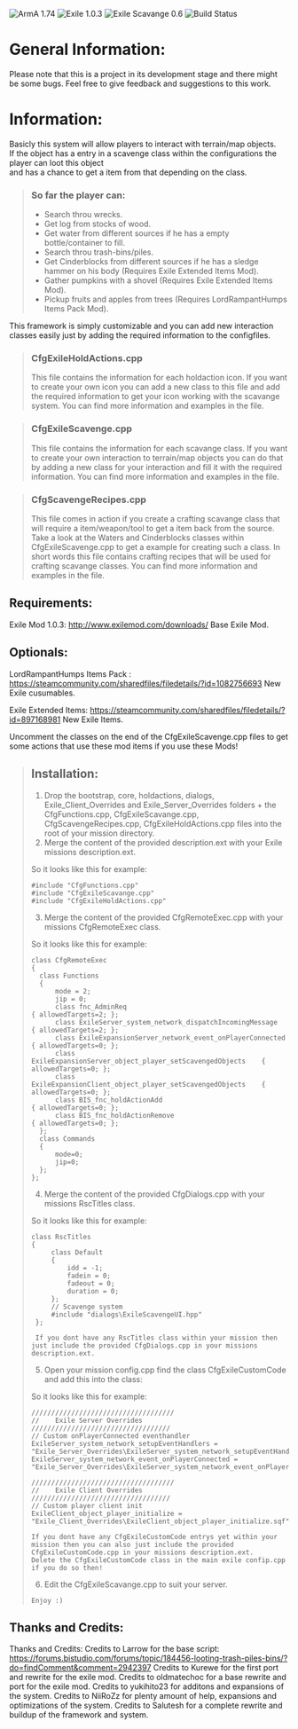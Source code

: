![ArmA 1.74](https://img.shields.io/badge/Arma-1.74-blue.svg) ![Exile 1.0.3](https://img.shields.io/badge/Exile-1.0.3-C72651.svg) ![Exile Scavange 0.6](https://img.shields.io/badge/Exile%20Scavange-0.6%20Beta-orange.svg) ![Build Status](https://img.shields.io/badge/build-passing-brightgreen.svg)

# General Information:
Please note that this is a project in its development stage and there might be some bugs.
Feel free to give feedback and suggestions to this work.

# Information:
Basicly this system will allow players to interact with terrain/map objects.</br>
If the object has a entry in a scavenge class within the configurations the player can loot this object</br>
and has a chance to get a item from that depending on the class.</br>

> ### So far the player can:
>
> - Search throu wrecks.
> - Get log from stocks of wood.
> - Get water from different sources if he has a empty bottle/container to fill.
> - Search throu trash-bins/piles.
> - Get Cinderblocks from different sources if he has a sledge hammer on his body (Requires Exile Extended Items Mod).
> - Gather pumpkins with a shovel (Requires Exile Extended Items Mod).
> - Pickup fruits and apples from trees (Requires LordRampantHumps Items Pack Mod).

This framework is simply customizable and you can add new interaction classes easily just by adding the required information to the configfiles.

> ### CfgExileHoldActions.cpp
>
> This file contains the information for each holdaction icon.
> If you want to create your own icon you can add a new class to this file
> and add the required information to get your icon working with the scavange system.
> You can find more information and examples in the file.

> ### CfgExileScavenge.cpp
>
> This file contains the information for each scavange class.
> If you want to create your own interaction to terrain/map objects you can do that by
> adding a new class for your interaction and fill it with the required information.
> You can find more information and examples in the file.

> ### CfgScavengeRecipes.cpp
>
> This file comes in action if you create a crafting scavange class that will require a item/weapon/tool
> to get a item back from the source.
> Take a look at the Waters and Cinderblocks classes within CfgExileScavenge.cpp to get a example for creating such a class.
> In short words this file contains crafting recipes that will be used for crafting scavange classes.
> You can find more information and examples in the file.

## Requirements:
Exile Mod 1.0.3: http://www.exilemod.com/downloads/
Base Exile Mod.

## Optionals:
LordRampantHumps Items Pack : https://steamcommunity.com/sharedfiles/filedetails/?id=1082756693
New Exile cusumables.

Exile Extended Items: https://steamcommunity.com/sharedfiles/filedetails/?id=897168981
New Exile Items.

Uncomment the classes on the end of the CfgExileScavenge.cpp files to get some actions that use these mod items if you use these Mods!


> ## Installation:
>
> 1.	Drop the bootstrap, core, holdactions, dialogs, Exile_Client_Overrides and Exile_Server_Overrides folders + the CfgFunctions.cpp, CfgExileScavange.cpp, CfgScavengeRecipes.cpp, CfgExileHoldActions.cpp files into the root of your mission directory.
> 2.	Merge the content of the provided description.ext with your Exile missions description.ext.
>
> So it looks like this for example:
>
>	  #include "CfgFunctions.cpp"
>	  #include "CfgExileScavange.cpp"
>	  #include "CfgExileHoldActions.cpp"
>
>
> 3.   Merge the content of the provided CfgRemoteExec.cpp with your missions CfgRemoteExec class.
>
> So it looks like this for example:
>
>	  class CfgRemoteExec
>	  {
>		class Functions
>		{
>			mode = 2;
>			jip = 0;
>			class fnc_AdminReq 												{ allowedTargets=2; };
>			class ExileServer_system_network_dispatchIncomingMessage 		{ allowedTargets=2; };
>			class ExileExpansionServer_network_event_onPlayerConnected		{ allowedTargets=0; };
>			class ExileExpansionServer_object_player_setScavengedObjects	{ allowedTargets=0; };
>			class ExileExpansionClient_object_player_setScavengedObjects	{ allowedTargets=0; };
>			class BIS_fnc_holdActionAdd										{ allowedTargets=0; };
>			class BIS_fnc_holdActionRemove									{ allowedTargets=0; };
>		};
>		class Commands
>		{
>			mode=0;
>			jip=0;
>		};
>	  };
>
>
>
> 4.   Merge the content of the provided CfgDialogs.cpp with your missions RscTitles class.
>
> So it looks like this for example:
>
>	  class RscTitles
>	  {
>	       class Default
>	       {
>	           idd = -1;
>	           fadein = 0;
>	           fadeout = 0;
>	           duration = 0;
>	       };
>	       // Scavenge system
>	       #include "dialogs\ExileScavengeUI.hpp"
>	   };
>
>      If you dont have any RscTitles class within your mission then just include the provided CfgDialogs.cpp in your missions description.ext.
>
>
> 5.	Open your mission config.cpp find the class CfgExileCustomCode and add this into the class:
>
> So it looks like this for example:
>
>	  ////////////////////////////////////
>	  //	Exile Server Overrides
>	  ///////////////////////////////////
>	  // Custom onPlayerConnected eventhandler
>	  ExileServer_system_network_setupEventHandlers = "Exile_Server_Overrides\ExileServer_system_network_setupEventHandlers.sqf";
>	  ExileServer_system_network_event_onPlayerConnected = "Exile_Server_Overrides\ExileServer_system_network_event_onPlayerConnected.sqf";
>
>	  ////////////////////////////////////
>	  //	Exile Client Overrides
>	  ///////////////////////////////////
>	  // Custom player client init
>	  ExileClient_object_player_initialize = "Exile_Client_Overrides\ExileClient_object_player_initialize.sqf";
>
>     If you dont have any CfgExileCustomCode entrys yet within your mission then you can also just include the provided CfgExileCustomCode.cpp in your missions description.ext.
>	  Delete the CfgExileCustomCode class in the main exile confip.cpp if you do so then!
>
>
> 6.	Edit the CfgExileScavange.cpp to suit your server.
>
>	  Enjoy :)
>

## Thanks and Credits:
Thanks and Credits:
Credits to Larrow for the base script: https://forums.bistudio.com/forums/topic/184456-looting-trash-piles-bins/?do=findComment&comment=2942397
Credits to Kurewe for the first port and rewrite for the exile mod.
Credits to oldmatechoc for a base rewrite and port for the exile mod.
Credits to yukihito23 for additons and expansions of the system.
Credits to NiiRoZz for plenty amount of help, expansions and optimizations of the system.
Credits to Salutesh for a complete rewrite and buildup of the framework and system.

